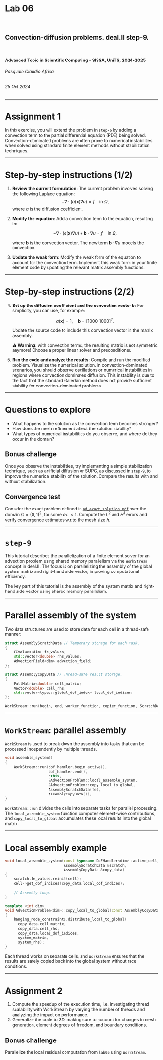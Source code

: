 <!--
title: Lab 06
paginate: true

_class: titlepage
-->

# Lab 06
<br>

## Convection-diffusion problems. deal.II step-9.
<br>

#### Advanced Topic in Scientific Computing - SISSA, UniTS, 2024-2025

###### Pasquale Claudio Africa

###### 25 Oct 2024

---

# Assignment 1

In this exercise, you will extend the problem in `step-6` by adding a convection term to the partial differential equation (PDE) being solved. Convection-dominated problems are often prone to numerical instabilities when solved using standard finite element methods without stabilization techniques.

---

# Step-by-step instructions (1/2)

1. **Review the current formulation**:
   The current problem involves solving the following Laplace equation:
   $$
   -\nabla\cdot\left(a(\mathbf{x})\nabla u\right) = f \quad \text{in } \Omega,
   $$
   where $a$ is the diffusion coefficient.

2. **Modify the equation**:
   Add a convection term to the equation, resulting in:
   
   $$
   -\nabla\cdot\left(a(\mathbf{x})\nabla u\right) + \mathbf{b}\cdot \nabla u = f \quad \text{in } \Omega,
   $$

   where **b** is the convection vector. The new term $\mathbf{b}\cdot \nabla u$ models the convection.

3. **Update the weak form**:
   Modify the weak form of the equation to account for the convection term. Implement this weak form in your finite element code by updating the relevant matrix assembly functions.

---

# Step-by-step instructions (2/2)

4. **Set up the diffusion coefficient and the convection vector $\mathbf{b}$**:
   For simplicity, you can use, for example:
   
   $$
   a(\mathbf{x}) = 1, \quad \mathbf{b} = [1000, 1000]^T.
   $$
   
   Update the source code to include this convection vector in the matrix assembly.

   :warning: **Warning**: with convection terms, the resulting matrix is not symmetric anymore! Choose a proper linear solver and preconditioner.

5. **Run the code and analyze the results**:
   Compile and run the modified problem. Visualize the numerical solution. In convection-dominated scenarios, you should observe oscillations or numerical instabilities in regions where convection dominates diffusion. This instability is due to the fact that the standard Galerkin method does not provide sufficient stability for convection-dominated problems.

---

# Questions to explore
- What happens to the solution as the convection term becomes stronger?
- How does the mesh refinement affect the solution stability?
- What types of numerical instabilities do you observe, and where do they occur in the domain?

## Bonus challenge
Once you observe the instabilities, try implementing a simple stabilization technique, such as artificial diffusion or SUPG, as discussed in `step-9`, to improve the numerical stability of the solution. Compare the results with and without stabilization.

## Convergence test
Consider the exact problem defined in [`ad_exact_solution.pdf`](ad_exact_solution.pdf) over the domain $\Omega = (0, 1)^2$, for some $\varepsilon<\!\!\!< 1$. Compute the $L^2$ and $H^1$ errors and verify convergence estimates w.r.to the mesh size $h$.

---

# `step-9`

This tutorial describes the parallelization of a finite element solver for an advection problem using shared memory parallelism via the `WorkStream` concept in deal.II. The focus is on parallelizing the assembly of the global system matrix and right-hand side vector, improving computational efficiency.

The key part of this tutorial is the assembly of the system matrix and right-hand side vector using shared memory parallelism.

---

# Parallel assembly of the system

Two data structures are used to store data for each cell in a thread-safe manner:

```cpp
struct AssemblyScratchData // Temporary storage for each task.
{
    FEValues<dim> fe_values;
    std::vector<double> rhs_values;
    AdvectionField<dim> advection_field;
};

struct AssemblyCopyData // Thread-safe result storage.
{
    FullMatrix<double> cell_matrix;
    Vector<double> cell_rhs;
    std::vector<types::global_dof_index> local_dof_indices;
};

WorkStream::run(begin, end, worker_function, copier_function, ScratchData(), CopyData());
```

---

# `WorkStream`: parallel assembly

`WorkStream` is used to break down the assembly into tasks that can be processed independently by multiple threads.

```cpp
void assemble_system()
{
    WorkStream::run(dof_handler.begin_active(),
                    dof_handler.end(),
                    *this,
                    &AdvectionProblem::local_assemble_system,
                    &AdvectionProblem::copy_local_to_global,
                    AssemblyScratchData(fe),
                    AssemblyCopyData());
}
```

`WorkStream::run` divides the cells into separate tasks for parallel processing. The `local_assemble_system` function computes element-wise contributions, and `copy_local_to_global` accumulates these local results into the global matrix.

---

# Local assembly example

```cpp
void local_assemble_system(const typename DoFHandler<dim>::active_cell_iterator &cell,
                           AssemblyScratchData &scratch,
                           AssemblyCopyData &copy_data)
{
    scratch.fe_values.reinit(cell);
    cell->get_dof_indices(copy_data.local_dof_indices);
    
    // Assembly loop.
}
```

```cpp
template <int dim>
void AdvectionProblem<dim>::copy_local_to_global(const AssemblyCopyData &copy_data)
{
    hanging_node_constraints.distribute_local_to_global(
      copy_data.cell_matrix,
      copy_data.cell_rhs,
      copy_data.local_dof_indices,
      system_matrix,
      system_rhs);
}
```

Each thread works on separate cells, and `WorkStream` ensures that the results are safely copied back into the global system without race conditions.

---

# Assignment 2

1. Compute the speedup of the execution time, i.e. investigating thread scalability with WorkStream by varying the number of threads and analyzing the impact on performance.
2. Generalize the code to 3D, making sure to account for changes in mesh generation, element degrees of freedom, and boundary conditions.

## Bonus challenge
Parallelize the local residual computation from `lab05` using `WorkStream`.
